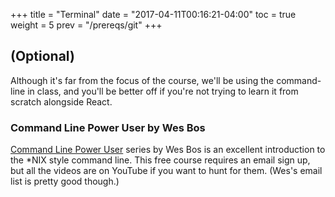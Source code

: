 +++
title = "Terminal"
date = "2017-04-11T00:16:21-04:00"
toc = true
weight = 5
prev = "/prereqs/git"
+++

## (Optional)

Although it's far from the focus of the course,  we'll be using the command-line in class, and you'll be better off if you're not trying to learn it from scratch alongside React.

### Command Line Power User by Wes Bos

[Command Line Power User](https://commandlinepoweruser.com/) series by Wes Bos is an excellent introduction to the *NIX style command line. This free course requires an email sign up, but all the videos are on YouTube if you want to hunt for them. (Wes's email list is pretty good though.)